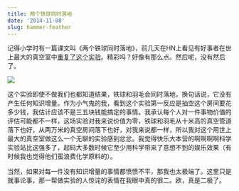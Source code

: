 ```yaml
---
title: 两个铁球同时落地
date: '2014-11-08'
slug: hammer-feather
---
```


记得小学时有一篇课文叫《两个铁球同时落地》，前几天在HN上看见有好事者在世上最大的真空室中[重复了这个实验](http://thekidshouldseethis.com/post/the-hammer-feather-drop-in-the-worlds-biggest-vacuum-chamber)。精彩吗？好像有那么点。然后呢，没有然后了。

![](http://i.imgur.com/zAsMpl6.gif)

这个实验即使不做我们也都知道结果，铁球和羽毛会同时落地，换句话说，它没有产生任何知识增量。作为小气鬼的我，看到这个实验第一反应是抽空这个房间要花多少钱，我估计应该不是三五块钱能搞定的事情。我承认每个人对一件事物价值的评估可能都不一样，这场实验对我来说价值为零，铁球和羽毛从十米高的真空管道落下也好，从两万米的真空房间落下也好，对我来说都一样，所以我对这个用世上最大的真空室做这么一个无聊的实验感到忿忿。我觉得快乐大本营的啊啊啊啊科学实验站比这强多了，起码大多数时候它至少用科学带来了意想不到的娱乐效果（有时候我也觉得他们蛮浪费化学原料的）。

当然，如果对每一件没有知识增量的事情都愤愤不平，那我也太极端了。这里只是就事论事，那一帮做实验的人惊诧的表情在我眼中真的很二。欧，真是二极了。
